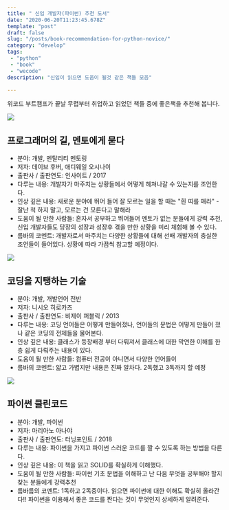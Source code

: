 ```yaml
---
title: " 신입 개발자(파이썬) 추천 도서"
date: "2020-06-20T11:23:45.678Z"
template: "post"
draft: false
slug: "/posts/book-recommendation-for-python-novice/"
category: "develop"
tags:
 - "python"
 - "book"
 - "wecode"
description: "신입이 읽으면 도움이 될것 같은 책들 모음"

---
```

위코드 부트캠프가 끝날 무렵부터 취업하고 읽었던 책들 중에 좋은책을 추천해 봅니다.

![](https://image.aladin.co.kr/product/741/54/cover500/8991268803_1.jpg)

## 프로그래머의 길, 멘토에게 묻다

- 분야: 개발, 멘탈리티 멘토링
- 저자: 데이브 후버, 애디웨일 오시나이 
- 출판사 / 출판연도: 인사이트 / 2017
- 다루는 내용: 개발자가 마주치는 상황들에서 어떻게 헤쳐나갈 수 있는지를 조언한다.
- 인상 깊은 내용: 새로운 분야에 뛰어 들어 잘 모르는 일을 할 때는 "흰 띠를 매라" - 잘난 척 하지 말고, 모르는 건 모른다고 말해라
- 도움이 될 만한 사람들: 혼자서 공부하고 뛰어들어 멘토가 없는 분들에게 강력 추천, 신입 개발자들도 당장의 성장과 성장후 겪을 만한 상황을 미리 체험해 볼 수 있다.
- 름바의 코멘트: 개발자로서 마주치는 다양한 상황들에 대해 선배 개발자의 충실한 조언들이 들어있다. 상황에 따라 가끔씩 참고할 예정이다.

![](https://image.aladin.co.kr/product/3167/90/cover500/8994774483_1.jpg)

## 코딩을 지탱하는 기술

- 분야: 개발, 개발언어 전반
- 저자: 니시오 히로카즈
- 출판사 / 출판연도: 비제이 퍼블릭 / 2013
- 다루는 내용: 코딩 언어들은 어떻게 만들어졌나, 언어들의 문법은 어떻게 만들어 졌나 같은 코딩의 전제들을 물어본다.
- 인상 깊은 내용: 클래스가 등장배경 부터 다뤄져서 클래스에 대한 막연한 이해를 한층 쉽게 다뤄주는 내용이 있다.
- 도움이 될 만한 사람들: 컴퓨터 전공이 아니면서 다양한 언어들이 
- 름바의 코멘트: 얇고 가볍지만 내용은 진짜 알차다. 2독했고 3독까지 할 예정

![](https://image.aladin.co.kr/product/17950/48/cover500/k062534234_1.jpg)

## 파이썬 클린코드

- 분야: 개발, 파이썬
- 저자: 마리아노 아나야 
- 출판사 / 출판연도: 터닝포인트 / 2018  
- 다루는 내용: 파이썬을 가지고 파이썬 스러운 코드를 짤 수 있도록 하는 방법을 다른다.
- 인상 깊은 내용: 이 책을 읽고 SOLID를 확실하게 이해했다.
- 도움이 될 만한 사람들: 파이썬 기초 문법을 이해하고 난 다음 무엇을 공부해야 할지 찾는 분들에게 강력추천
- 름바름의 코멘트: 1독하고 2독중이다. 읽으면 파이썬에 대한 이해도 확실히 올라간다!! 파이썬을 이용해서 좋은 코드를 짠다는 것이 무엇인지 상세하게 알려준다.